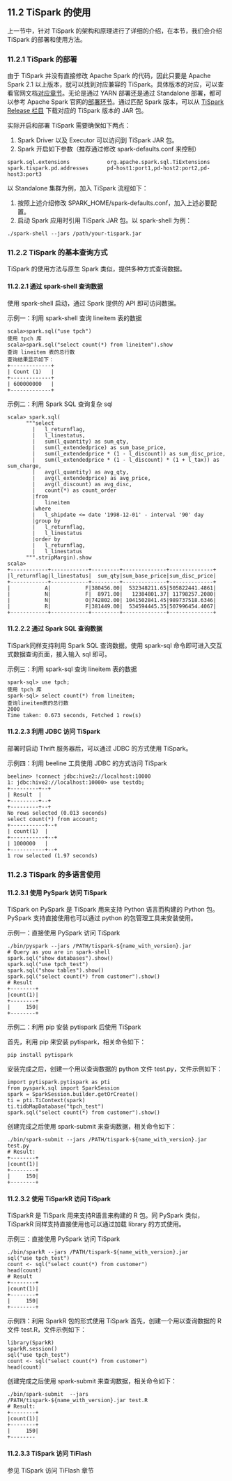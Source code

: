 ## 11.2 TiSpark 的使用
上一节中，针对 TiSpark 的架构和原理进行了详细的介绍，在本节，我们会介绍 TiSpark 的部署和使用方法。

### 11.2.1 TiSpark 的部署

由于 TiSpark 并没有直接修改 Apache Spark 的代码，因此只要是 Apache Spark 2.1 以上版本，就可以找到对应兼容的 TiSpark。具体版本的对应，可以查看官网文档[对应章节](https://github.com/pingcap/tispark#how-to-choose-tispark-version)。无论是通过 YARN 部署还是通过 Standalone 部署，都可以参考 Apache Spark 官网的[部署环节](https://spark.apache.org/docs/latest/cluster-overview.html)。通过匹配 Spark 版本，可以从 [TiSpark Release 栏目](https://github.com/pingcap/tispark/releases) 下载对应的 TiSpark 版本的 JAR 包。

实际开启和部署 TiSpark 需要确保如下两点：
1. Spark Driver 以及 Executor 可以访问到 TiSpark JAR 包。
2. Spark 开启如下参数（推荐通过修改 spark-defaults.conf 来控制）
```
spark.sql.extensions            org.apache.spark.sql.TiExtensions
spark.tispark.pd.addresses      pd-host1:port1,pd-host2:port2,pd-host3:port3
```

以 Standalone 集群为例，加入 TiSpark 流程如下：
1. 按照上述介绍修改 SPARK_HOME/spark-defaults.conf，加入上述必要配置。
2. 启动 Spark 应用时引用 TiSpark JAR 包。以 spark-shell 为例：
```
./spark-shell --jars /path/your-tispark.jar
```

### 11.2.2 TiSpark 的基本查询方式

TiSpark 的使用方法与原生 Spark 类似，提供多种方式查询数据。

#### 11.2.2.1 通过 spark-shell 查询数据

使用 spark-shell 启动，通过 Spark 提供的 API 即可访问数据。

示例一：利用 spark-shell 查询 lineitem 表的数据

```
scala>spark.sql("use tpch")
使用 tpch 库
scala>spark.sql("select count(*) from lineitem").show
查询 lineitem 表的总行数
查询结果显示如下：
+-------------+
| Count (1)   |
+-------------+
| 600000000   |
+-------------+
```
示例二：利用 Spark SQL 查询复杂 sql
```
scala> spark.sql(
      """select
        |   l_returnflag,
        |   l_linestatus,
        |   sum(l_quantity) as sum_qty,
        |   sum(l_extendedprice) as sum_base_price,
        |   sum(l_extendedprice * (1 - l_discount)) as sum_disc_price,
        |   sum(l_extendedprice * (1 - l_discount) * (1 + l_tax)) as sum_charge,
        |   avg(l_quantity) as avg_qty,
        |   avg(l_extendedprice) as avg_price,
        |   avg(l_discount) as avg_disc,
        |   count(*) as count_order
        |from
        |   lineitem
        |where
        |   l_shipdate <= date '1998-12-01' - interval '90' day
        |group by
        |   l_returnflag,
        |   l_linestatus
        |order by
        |   l_returnflag,
        |   l_linestatus
      """.stripMargin).show
scala> 
+------------+------------+---------+--------------+--------------+
|l_returnflag|l_linestatus|  sum_qty|sum_base_price|sum_disc_price|
+------------+------------+---------+--------------+--------------+
|           A|           F|380456.00|  532348211.65|505822441.4861|
|           N|           F|  8971.00|   12384801.37| 11798257.2080|
|           N|           O|742802.00| 1041502841.45|989737518.6346|
|           R|           F|381449.00|  534594445.35|507996454.4067|
+------------+------------+---------+--------------+--------------+
```
#### 11.2.2.2 通过 Spark SQL 查询数据

TiSpark同样支持利用 Spark SQL 查询数据。使用 spark-sql 命令即可进入交互式数据查询页面，接入输入 sql 即可。

示例三：利用 spark-sql 查询 lineitem 表的数据

```
spark-sql> use tpch;
使用 tpch 库
spark-sql> select count(*) from lineitem;
查询lineitem表的总行数
2000
Time taken: 0.673 seconds, Fetched 1 row(s)
```
#### 11.2.2.3 利用 JDBC 访问 TiSpark

部署时启动 Thrift 服务器后，可以通过 JDBC 的方式使用 TiSpark。

示例四：利用 beeline 工具使用 JDBC 的方式访问 TiSpark

```
beeline> !connect jdbc:hive2://localhost:10000
1: jdbc:hive2://localhost:10000> use testdb;
+---------+--+
| Result  |
+---------+--+
+---------+--+
No rows selected (0.013 seconds)
select count(*) from account;
+-----------+--+
| count(1)  |
+-----------+--+
| 1000000   |
+-----------+--+
1 row selected (1.97 seconds)
```
### 11.2.3 TiSpark 的多语言使用

#### 11.2.3.1 使用 PySpark 访问 TiSpark

TiSpark on PySpark 是 TiSpark 用来支持 Python 语言而构建的 Python 包。PySpark 支持直接使用也可以通过 python 的包管理工具来安装使用。

示例一：直接使用 PySpark 访问 TiSpark

```
./bin/pyspark --jars /PATH/tispark-${name_with_version}.jar
# Query as you are in spark-shell
spark.sql("show databases").show()
spark.sql("use tpch_test")
spark.sql("show tables").show()
spark.sql("select count(*) from customer").show()
# Result
+--------+
|count(1)|
+--------+
|     150|
+--------+
```
示例二：利用 pip 安装 pytispark 后使用 TiSpark

首先，利用 pip 来安装 pytispark，相关命令如下：

```
pip install pytispark
```
安装完成之后，创建一个用以查询数据的 python 文件 test.py，文件示例如下：
```
import pytispark.pytispark as pti
from pyspark.sql import SparkSession
spark = SparkSession.builder.getOrCreate()
ti = pti.TiContext(spark)
ti.tidbMapDatabase("tpch_test")
spark.sql("select count(*) from customer").show()
```
创建完成之后使用 spark-submit 来查询数据，相关命令如下：
```
./bin/spark-submit --jars /PATH/tispark-${name_with_version}.jar test.py
# Result:
+--------+
|count(1)|
+--------+
|     150|
+--------+
```
#### 11.2.3.2 使用 TiSparkR 访问 TiSpark

TiSparkR 是 TiSpark 用来支持R语言来构建的 R 包。同 PySpark 类似，TiSparkR 同样支持直接使用也可以通过加载 library 的方式使用。

示例三：直接使用 PySpark 访问 TiSpark

```
./bin/sparkR --jars /PATH/tispark-${name_with_version}.jar
sql("use tpch_test")
count <- sql("select count(*) from customer")
head(count)
# Result
+--------+
|count(1)|
+--------+
|     150|
+--------+
```
示例四：利用 SparkR 包的形式使用 TiSpark
首先，创建一个用以查询数据的 R 文件 test.R，文件示例如下：

```
library(SparkR)
sparkR.session()
sql("use tpch_test")
count <- sql("select count(*) from customer")
head(count)
```
创建完成之后使用 spark-submit 来查询数据，相关命令如下：
```
./bin/spark-submit  --jars /PATH/tispark-${name_with_version}.jar test.R
# Result:
+--------+
|count(1)|
+--------+
|     150|
+--------
```
#### 11.2.3.3 TiSpark 访问 TiFlash

参见 TiSpark 访问 TiFlash 章节

